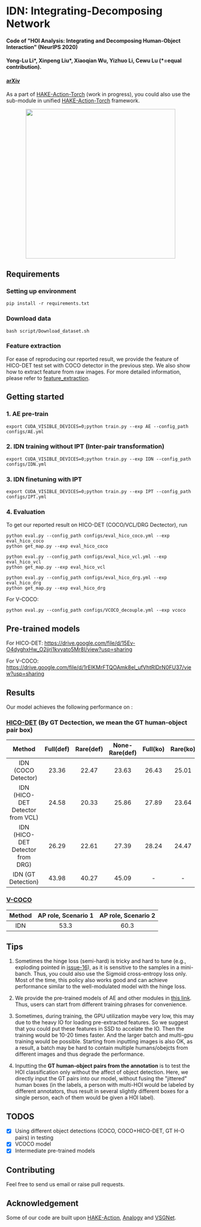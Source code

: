 # IDN: Integrating-Decomposing Network

#### Code of "HOI Analysis: Integrating and Decomposing Human-Object Interaction" (NeurIPS 2020)
#### Yong-Lu Li*, Xinpeng Liu*, Xiaoqian Wu, Yizhuo Li, Cewu Lu (*=equal contribution).
#### [arXiv](https://arxiv.org/abs/2010.16219)

As a part of [HAKE-Action-Torch](https://github.com/DirtyHarryLYL/HAKE-Action-Torch) (work in progress), you could also use the sub-module in unified [HAKE-Action-Torch](https://github.com/DirtyHarryLYL/HAKE-Action-Torch) framework.

<p align='center'>
    <img src="misc/demo.png", height="400">
</p>

## Requirements

### Setting up environment

```
pip install -r requirements.txt
```

### Download data

```
bash script/Download_dataset.sh
```

### Feature extraction

For ease of reproducing our reported result, we provide the feature of HICO-DET test set with COCO detector in the previous step. We also show how to extract feature from raw images. For more detailed information, please refer to [feature_extraction](https://github.com/DirtyHarryLYL/HAKE-Action-Torch/tree/IDN-(Integrating-Decomposing-Network)/feature_extration).

## Getting started

### 1. AE pre-train

```shell
export CUDA_VISIBLE_DEVICES=0;python train.py --exp AE --config_path configs/AE.yml
```

### 2. IDN training without IPT (Inter-pair transformation)

```shell
export CUDA_VISIBLE_DEVICES=0;python train.py --exp IDN --config_path configs/IDN.yml
```

### 3. IDN finetuning with IPT

```shell
export CUDA_VISIBLE_DEVICES=0;python train.py --exp IPT --config_path configs/IPT.yml
```

### 4. Evaluation

To get our reported result on HICO-DET (COCO/VCL/DRG Dectector), run 

```
python eval.py --config_path configs/eval_hico_coco.yml --exp eval_hico_coco
python get_map.py --exp eval_hico_coco
```

```
python eval.py --config_path configs/eval_hico_vcl.yml --exp eval_hico_vcl
python get_map.py --exp eval_hico_vcl
```

```
python eval.py --config_path configs/eval_hico_drg.yml --exp eval_hico_drg
python get_map.py --exp eval_hico_drg
```

For V-COCO:
```
python eval.py --config_path configs/VCOCO_decouple.yml --exp vcoco
```

## Pre-trained models

For HICO-DET: https://drive.google.com/file/d/15Ev-O4dyghxHw_O2jjri1kvyato5Mr8I/view?usp=sharing
<!-- https://drive.google.com/file/d/19cRqSeRu3Svuc7TA7Zso_uj9F3DwW-zI/view?usp=sharing -->

For V-COCO: https://drive.google.com/file/d/1rEIKMrFTQOAmk8el_ufVhtRlDrN0FU37/view?usp=sharing

## Results

Our model achieves the following performance on :

### [HICO-DET](https://paperswithcode.com/sota/human-object-interaction-detection-on-hico) (By GT Dectection, we mean the GT human-object pair box)

|Method|Full(def) | Rare(def) | None-Rare(def)| Full(ko) | Rare(ko) | None-Rare(ko) |
| :-:    |:-:| :-: |:-:|:-:|:-:|:-:|
| IDN (COCO Detector)   | 23.36 | 22.47 | 23.63 | 26.43 | 25.01 | 26.85 |
| IDN (HICO-DET Detector from VCL)   |24.58 | 20.33|25.86|27.89 | 23.64| 29.16|
| IDN (HICO-DET Detector from DRG)   |26.29 | 22.61|27.39|28.24 | 24.47| 29.37|
| IDN (GT Detection)    |43.98 | 40.27 | 45.09 | - | - | - |


### [V-COCO](https://paperswithcode.com/sota/human-object-interaction-detection-on-v-coco)


|Method|AP role, Scenario 1| AP role, Scenario 2 | 
| :-:   |:-: | :-: |
| IDN    |53.3|60.3|

## Tips
1. Sometimes the hinge loss (semi-hard) is tricky and hard to tune (e.g., exploding pointed in [issue-16](https://github.com/DirtyHarryLYL/HAKE-Action-Torch/issues/16#issue-752809776)), as it is sensitive to the samples in a mini-banch. 
Thus, you could also use the Sigmoid cross-entropy loss only. Most of the time, this policy also works good and can achieve performance similar to the well-modulated model with the hinge loss.

2. We provide the pre-trained models of AE and other modules in [this link](https://drive.google.com/file/d/15ZW1Jy7YnCbKqZv4Rh-Wn8qIMdVgXv5C/view?usp=sharing). Thus, users can start from different training phrases for convenience.

3. Sometimes, during training, the GPU utilization maybe very low, this may due to the heavy IO for loading pre-extracted features. So we suggest that you could put these features in SSD to accelate the IO. Then the training would be 10-20 times faster. And the larger batch and multi-gpu training would be possible. Starting from inputting images is also OK, as a result, a batch may be hard to contain multiple humans/obejcts from different images and thus degrade the performance.

4. Inputting the **GT human-object pairs from the annotation** is to test the HOI classification only without the affect of object detection. Here, we directly input the GT pairs into our model, without fusing the "jittered" human boxes (in the labels, a person with multi-HOI would be labeled by different annotators, thus result in several slightly different boxes for a single person, each of them would be given a HOI label).

## TODOS
- [x] Using different object detections (COCO, COCO+HICO-DET, GT H-O pairs) in testing
- [x] VCOCO model
- [x] Intermediate pre-trained models

## Contributing

Feel free to send us email or raise pull requests.

## Acknowledgement

Some of our code are built upon [HAKE-Action](https://github.com/DirtyHarryLYL/HAKE-Action), [Analogy](https://github.com/jpeyre/analogy) and [VSGNet](https://github.com/ASMIftekhar/VSGNet).
